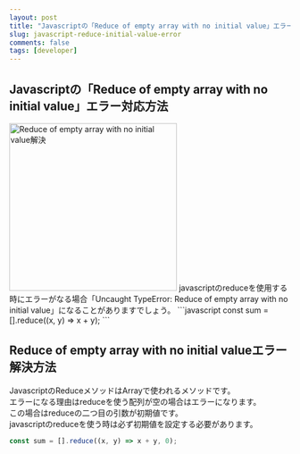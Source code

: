 ```yaml
---
layout: post
title: "Javascriptの「Reduce of empty array with no initial value」エラー解決方法"
slug: javascript-reduce-initial-value-error
comments: false
tags: [developer]
---
```

## Javascriptの「Reduce of empty array with no initial value」エラー対応方法
<img src="https://drive.google.com/uc?export=view&id=1u7BSBIt1dMa6djlVbF-VmF72fTZ1X3TL" alt="Reduce of empty array with no initial value解決" width="300">
javascriptのreduceを使用する時にエラーがなる場合「Uncaught TypeError: Reduce of empty array with no initial value」になることがありますでしょう。
```javascript
const sum = [].reduce((x, y) => x + y);
```

## Reduce of empty array with no initial valueエラー解決方法
JavascriptのReduceメソッドはArrayで使われるメソッドです。  
エラーになる理由はreduceを使う配列が空の場合はエラーになります。  
この場合はreduceの二つ目の引数が初期値です。  
javascriptのreduceを使う時は必ず初期値を設定する必要があります。  
```javascript
const sum = [].reduce((x, y) => x + y, 0);
```